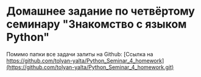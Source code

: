 # Домашнее задание по четвёртому семинару "Знакомство с языком Python"

Помимо папки все задачи залиты на Github: [Ссылка на https://github.com/tolyan-yalta/Python_Seminar_4_homework](https://github.com/tolyan-yalta/Python_Seminar_4_homework.git)


